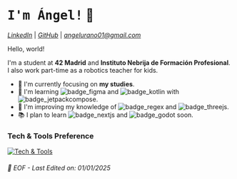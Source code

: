 <h1>
  <samp>I'm <b>Ángel</b>!</samp> 👋
</h2>

*[LinkedIn](https://www.linkedin.com/in/angel-garcia-beltran/ "Ángel García Beltrán")* \| *[GitHub](https://github.com/angelurano)* \| *angelurano01@gmail.com*

Hello, world!

I'm a student at **42 Madrid** and **Instituto Nebrija de Formación Profesional**. I also work part-time as a robotics teacher for kids.

- 🎯 I'm currently focusing on **my studies**.
- 🌱 I'm learning ![badge_figma] and ![badge_kotlin] with ![badge_jetpackcompose].
- 🚀 I'm improving my knowledge of ![badge_regex] and ![badge_threejs].
- 📚 I plan to learn ![badge_nextjs] and ![badge_godot] soon.

### Tech & Tools Preference

[![Tech & Tools](https://skillicons.dev/icons?i=html,css,js,ts,react,astro,threejs,tailwind,nodejs,bun,vite,express,c,py,php,git,vscode,vim,bash,docker,regex,windows,linux,notion,github,vercel#gh-dark-mode-only)](https://skillicons.dev)

<!-- TODO
<details align="left">
<table style="border-color: transparent;" cellspacing=0>
  <tr>
    <td valign="center" width="60%"></td>
  </tr>
</table>
</details>
-->


###### 💾 EOF - Last Edited on: 01/01/2025

<!-- Badges from shields.io -->

[badge_figma]: https://img.shields.io/badge/-Figma-F24E1E?style=flat&logo=figma&logoColor=white
[badge_kotlin]: https://img.shields.io/badge/-Kotlin-62056f?style=flat&logo=kotlin&logoColor=white(https://kotlinlang.org/)
[badge_jetpackcompose]: https://img.shields.io/badge/-Jetpack_Compose-6200EE?style=flat&logo=android&logoColor=white(https://developer.android.com/jetpack/compose)
<!--regex has no image/logo, so I use "(.*)" text -->
[badge_regex]: https://img.shields.io/badge/%28.%2A%29_Regex-1a2c42?style=flat&logoColor=315eb9
[badge_nextjs]: https://img.shields.io/badge/-Next.js-000000?style=flat&logo=next.js&logoColor=white
[badge_godot]: https://img.shields.io/badge/-Godot-478CBF?style=flat&logo=godot-engine&logoColor=white
[badge_threejs]: https://img.shields.io/badge/-Three.js-f7f7f7?style=flat&logo=three.js&logoColor=000000
